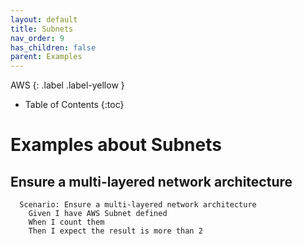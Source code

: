 ```yaml
---
layout: default
title: Subnets
nav_order: 9
has_children: false
parent: Examples
---
```


AWS
{: .label .label-yellow } 

* Table of Contents
{:toc}

# Examples about Subnets
## Ensure a multi-layered network architecture
```gherkin
  Scenario: Ensure a multi-layered network architecture
    Given I have AWS Subnet defined
    When I count them
    Then I expect the result is more than 2
```
